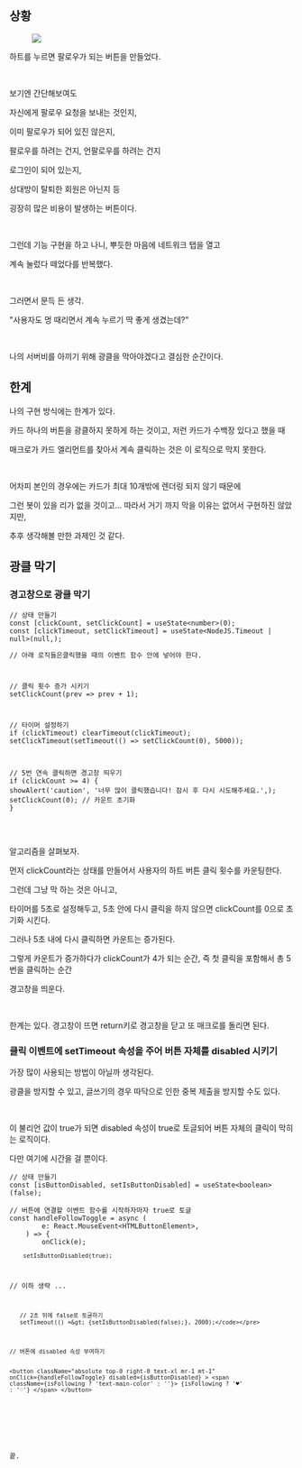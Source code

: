 <h2 data-ke-size="size26">상황</h2>
<p><figure class="imageblock alignCenter" data-ke-mobileStyle="widthOrigin" data-origin-width="181" data-origin-height="180"><span data-url="https://blog.kakaocdn.net/dn/bM7Alr/btsI5YROn2A/7k7VKoVVk5WVZFu72PXqO0/img.png" data-phocus="https://blog.kakaocdn.net/dn/bM7Alr/btsI5YROn2A/7k7VKoVVk5WVZFu72PXqO0/img.png"><img src="https://blog.kakaocdn.net/dn/bM7Alr/btsI5YROn2A/7k7VKoVVk5WVZFu72PXqO0/img.png" srcset="https://img1.daumcdn.net/thumb/R1280x0/?scode=mtistory2&fname=https%3A%2F%2Fblog.kakaocdn.net%2Fdn%2FbM7Alr%2FbtsI5YROn2A%2F7k7VKoVVk5WVZFu72PXqO0%2Fimg.png" onerror="this.onerror=null; this.src='//t1.daumcdn.net/tistory_admin/static/images/no-image-v1.png'; this.srcset='//t1.daumcdn.net/tistory_admin/static/images/no-image-v1.png';" data-origin-width="181" data-origin-height="180"/></span></figure>
</p>
<p data-ke-size="size16">하트를 누르면 팔로우가 되는 버튼을 만들었다.</p>
<p data-ke-size="size16">&nbsp;</p>
<p data-ke-size="size16">보기엔 간단해보여도</p>
<p data-ke-size="size16">자신에게 팔로우 요청을 보내는 것인지,</p>
<p data-ke-size="size16">이미 팔로우가 되어 있진 않은지,</p>
<p data-ke-size="size16">팔로우를 하려는 건지, 언팔로우를 하려는 건지</p>
<p data-ke-size="size16">로그인이 되어 있는지,</p>
<p data-ke-size="size16">상대방이 탈퇴한 회원은 아닌지 등</p>
<p data-ke-size="size16">굉장히 많은 비용이 발생하는 버튼이다.</p>
<p data-ke-size="size16">&nbsp;</p>
<p data-ke-size="size16">그런데 기능 구현을 하고 나니, 뿌듯한 마음에 네트워크 탭을 열고</p>
<p data-ke-size="size16">계속 눌렀다 떼었다를 반복했다.</p>
<p data-ke-size="size16">&nbsp;</p>
<p data-ke-size="size16">그러면서 문득 든 생각.</p>
<p data-ke-size="size16">"사용자도 멍 때리면서 계속 누르기 딱 좋게 생겼는데?"</p>
<p data-ke-size="size16">&nbsp;</p>
<p data-ke-size="size16">나의 서버비를 아끼기 위해 광클을 막아야겠다고 결심한 순간이다.</p>
<h2 data-ke-size="size26">한계</h2>
<p data-ke-size="size16">나의 구현 방식에는 한계가 있다.</p>
<p data-ke-size="size16">카드 하나의 버튼을 광클하지 못하게 하는 것이고, 저런 카드가 수백장 있다고 했을 때</p>
<p data-ke-size="size16">매크로가 카드 엘리먼트를 찾아서 계속 클릭하는 것은 이 로직으로 막지 못한다.</p>
<p data-ke-size="size16">&nbsp;</p>
<p data-ke-size="size16">어차피 본인의 경우에는 카드가 최대 10개밖에 렌더링 되지 않기 때문에</p>
<p data-ke-size="size16">그런 봇이 있을 리가 없을 것이고... 따라서 거기 까지 막을 이유는 없어서 구현하진 않았지만,</p>
<p data-ke-size="size16">추후 생각해볼 만한 과제인 것 같다.</p>
<h2 data-ke-size="size26">광클 막기</h2>
<h3 data-ke-size="size23">경고창으로 광클 막기</h3>
<pre id="code_1723742742043" class="typescript" data-ke-language="typescript" data-ke-type="codeblock"><code>// 상태 만들기
const [clickCount, setClickCount] = useState&lt;number&gt;(0);
const [clickTimeout, setClickTimeout] = useState&lt;NodeJS.Timeout | null&gt;(null,);
<p>// 아래 로직들은클릭했을 때의 이벤트 함수 안에 넣어야 한다.</p>
<p>// 클릭 횟수 증가 시키기
setClickCount(prev =&gt; prev + 1);</p>
<p>// 타이머 설정하기
if (clickTimeout) clearTimeout(clickTimeout);
setClickTimeout(setTimeout(() =&gt; setClickCount(0), 5000));</p>
<p>// 5번 연속 클릭하면 경고창 띄우기
if (clickCount &gt;= 4) {
showAlert('caution', '너무 많이 클릭했습니다! 잠시 후 다시 시도해주세요.',);
setClickCount(0); // 카운트 초기화
}</code></pre></p>
<p data-ke-size="size16">&nbsp;</p>
<p data-ke-size="size16">알고리즘을 살펴보자.</p>
<p data-ke-size="size16">먼저 clickCount라는 상태를 만들어서 사용자의 하트 버튼 클릭 횟수를 카운팅한다.</p>
<p data-ke-size="size16">그런데 그냥 막 하는 것은 아니고,</p>
<p data-ke-size="size16">타이머를 5초로 설정해두고, 5초 안에 다시 클릭을 하지 않으면 clickCount를 0으로 초기화 시킨다.</p>
<p data-ke-size="size16">그러나 5초 내에 다시 클릭하면 카운트는 증가된다.</p>
<p data-ke-size="size16">그렇게 카운트가 증가하다가 clickCount가 4가 되는 순간, 즉 첫 클릭을 포함해서 총 5번을 클릭하는 순간</p>
<p data-ke-size="size16">경고창을 띄운다.</p>
<p data-ke-size="size16">&nbsp;</p>
<p data-ke-size="size16">한계는 있다. 경고창이 뜨면 return키로 경고창을 닫고 또 매크로를 돌리면 된다.</p>
<h3 data-ke-size="size23">클릭 이벤트에 setTimeout 속성을 주어 버튼 자체를 disabled 시키기</h3>
<p data-ke-size="size16">가장 많이 사용되는 방법이 아닐까 생각된다.</p>
<p data-ke-size="size16">광클을 방지할 수 있고, 글쓰기의 경우 따닥으로 인한 중복 제출을 방지할 수도 있다.</p>
<p data-ke-size="size16">&nbsp;</p>
<p data-ke-size="size16">이 불리언 값이 true가 되면 disabled 속성이 true로 토글되어 버튼 자체의 클릭이 막히는 로직이다.</p>
<p data-ke-size="size16">다만 여기에 시간을 걸 뿐이다.</p>
<pre id="code_1723743479361" class="typescript" data-ke-language="typescript" data-ke-type="codeblock"><code>// 상태 만들기
const [isButtonDisabled, setIsButtonDisabled] = useState&lt;boolean&gt;(false);</code></pre>
<pre id="code_1723743578733" class="typescript" data-ke-language="typescript" data-ke-type="codeblock"><code>// 버튼에 연결할 이벤트 함수를 시작하자마자 true로 토글
const handleFollowToggle = async (
        e: React.MouseEvent&lt;HTMLButtonElement&gt;,
    ) =&gt; {
        onClick(e);
<pre><code>    setIsButtonDisabled(true);
</code></pre>
<p>// 이하 생략 ...</p>
<pre><code>   // 2초 뒤에 false로 토글하기
   setTimeout(() =&amp;gt; {setIsButtonDisabled(false);}, 2000);&lt;/code&gt;&lt;/pre&gt;
</code></pre>
<pre id="code_1723743757013" class="html xml" data-ke-language="html" data-ke-type="codeblock"><code>// 버튼에 disabled 속성 부여하기

&lt;button
  className="absolute top-0 right-0 text-xl mr-1 mt-1"
  onClick={handleFollowToggle}
  disabled={isButtonDisabled}
&gt;
  &lt;span className={isFollowing ? 'text-main-color' : ''}&gt;
    {isFollowing ? '&hearts;' : '♡'}
  &lt;/span&gt;
&lt;/button&gt;</code></pre>
<p data-ke-size="size16">&nbsp;</p>
<p data-ke-size="size16">끝.</p>